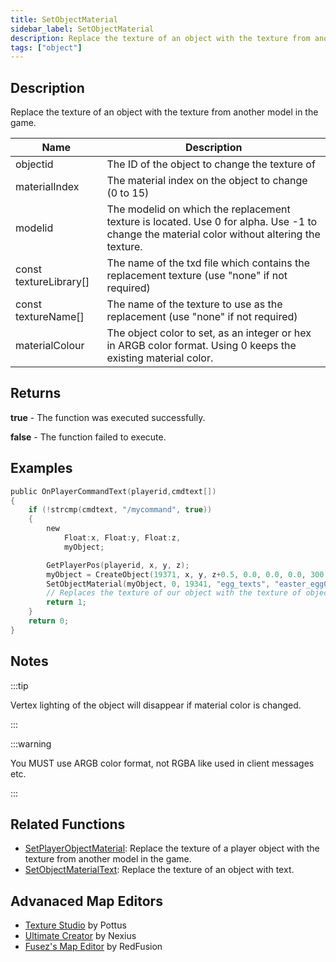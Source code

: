 ```yaml
---
title: SetObjectMaterial
sidebar_label: SetObjectMaterial
description: Replace the texture of an object with the texture from another model in the game.
tags: ["object"]
---
```


## Description

Replace the texture of an object with the texture from another model in the game.

| Name                   | Description                                                                                                                                 |
| ---------------------- | ------------------------------------------------------------------------------------------------------------------------------------------- |
| objectid               | The ID of the object to change the texture of                                                                                               |
| materialIndex          | The material index on the object to change (0 to 15)                                                                                        |
| modelid                | The modelid on which the replacement texture is located. Use 0 for alpha. Use -1 to change the material color without altering the texture. |
| const textureLibrary[] | The name of the txd file which contains the replacement texture (use "none" if not required)                                                |
| const textureName[]    | The name of the texture to use as the replacement (use "none" if not required)                                                              |
| materialColour         | The object color to set, as an integer or hex in ARGB color format. Using 0 keeps the existing material color.                              |

## Returns

**true** - The function was executed successfully.

**false** - The function failed to execute.

## Examples

```c
public OnPlayerCommandText(playerid,cmdtext[])
{
    if (!strcmp(cmdtext, "/mycommand", true))
    {
        new
            Float:x, Float:y, Float:z,
            myObject;

        GetPlayerPos(playerid, x, y, z);
        myObject = CreateObject(19371, x, y, z+0.5, 0.0, 0.0, 0.0, 300.0);
        SetObjectMaterial(myObject, 0, 19341, "egg_texts", "easter_egg01", 0xFFFFFFFF);
        // Replaces the texture of our object with the texture of object 19341
        return 1;
    }
    return 0;
}
```

## Notes

:::tip

Vertex lighting of the object will disappear if material color is changed.

:::

:::warning

You MUST use ARGB color format, not RGBA like used in client messages etc.

:::

## Related Functions

- [SetPlayerObjectMaterial](SetPlayerObjectMaterial): Replace the texture of a player object with the texture from another model in the game.
- [SetObjectMaterialText](SetObjectMaterialText): Replace the texture of an object with text.

## Advanaced Map Editors

- [Texture Studio](https://github.com/Pottus/Texture-Studio) by Pottus
- [Ultimate Creator](https://github.com/NexiusTailer/Ultimate-Creator) by Nexius
- [Fusez's Map Editor](https://github.com/fusez/Map-Editor-V3) by RedFusion
